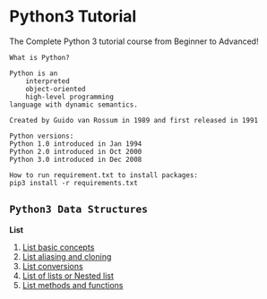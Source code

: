 # Python3 Tutorial
The Complete Python 3 tutorial course from Beginner to Advanced!

    What is Python?

    Python is an
        interpreted
        object-oriented
        high-level programming
    language with dynamic semantics.

    Created by Guido van Rossum in 1989 and first released in 1991
    
    Python versions:
    Python 1.0 introduced in Jan 1994
    Python 2.0 introduced in Oct 2000
    Python 3.0 introduced in Dec 2008
    
    How to run requirement.txt to install packages:
    pip3 install -r requirements.txt
 
## `Python3 Data Structures`
**List** 
1) [List basic concepts](data_structure_list/List_Basics.py)
2) [List aliasing and cloning](data_structure_list/List_CloningAndAliasing.py)
3) [List conversions](data_structure_list/List_ConvertingToList.py)
4) [List of lists or Nested list](data_structure_list/List_NestedList.py)
5) [List methods and functions](data_structure_list/List_Functions.py)
